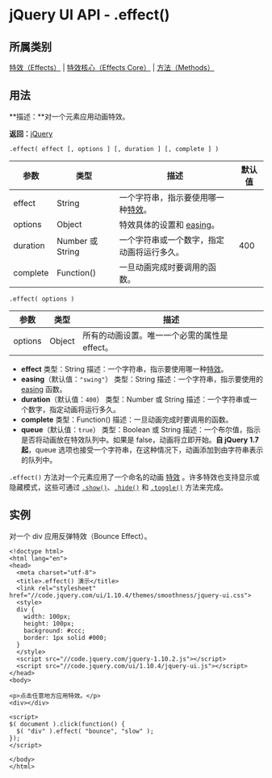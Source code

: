 # jQuery UI API - .effect()

## 所属类别

[特效（Effects）](ref-effects.html) | [特效核心（Effects Core）](ref-effects-core.html) | [方法（Methods）](ref-methods.html)

## 用法

**描述：**对一个元素应用动画特效。

**返回：**[jQuery](//api.jquery.com/Types/#jQuery)

```
.effect( effect [, options ] [, duration ] [, complete ] )
```

| 参数 | 类型 | 描述 | 默认值 |
| --- | --- | --- | --- |
| effect | String | 一个字符串，指示要使用哪一种[特效](api-category-effects.html)。 |
| options | Object | 特效具体的设置和 [easing](api-easings.html)。 |
| duration | Number 或 String | 一个字符串或一个数字，指定动画将运行多久。 | 400 |
| complete | Function() | 一旦动画完成时要调用的函数。 |

```
.effect( options )
```

| 参数 | 类型 | 描述 |
| --- | --- | --- |
| options | Object | 所有的动画设置。唯一一个必需的属性是 effect。

*   **effect**
    类型：String
    描述：一个字符串，指示要使用哪一种[特效](api-category-effects.html)。
*   **easing**（默认值：`"swing"`）
    类型：String
    描述：一个字符串，指示要使用的 [easing](api-easings.html) 函数。
*   **duration**（默认值：`400`）
    类型：Number 或 String
    描述：一个字符串或一个数字，指定动画将运行多久。
*   **complete**
    类型：Function()
    描述：一旦动画完成时要调用的函数。
*   **queue**（默认值：`true`）
    类型：Boolean 或 String
    描述：一个布尔值，指示是否将动画放在特效队列中。如果是 false，动画将立即开始。**自 jQuery 1.7 起**，queue 选项也接受一个字符串，在这种情况下，动画添加到由字符串表示的队列中。

`.effect()` 方法对一个元素应用了一个命名的动画 [特效](api-category-effects.html) 。许多特效也支持显示或隐藏模式，这些可通过 [`.show()`](api-show.html)、[`.hide()`](api-hide.html) 和 [`.toggle()`](api-toggle.html) 方法来完成。

## 实例

对一个 div 应用反弹特效（Bounce Effect）。

```
<!doctype html>
<html lang="en">
<head>
  <meta charset="utf-8">
  <title>.effect() 演示</title>
  <link rel="stylesheet" href="//code.jquery.com/ui/1.10.4/themes/smoothness/jquery-ui.css">
  <style>
  div {
    width: 100px;
    height: 100px;
    background: #ccc;
    border: 1px solid #000;
  }
  </style>
  <script src="//code.jquery.com/jquery-1.10.2.js"></script>
  <script src="//code.jquery.com/ui/1.10.4/jquery-ui.js"></script>
</head>
<body>

<p>点击任意地方应用特效。</p>
<div></div>

<script>
$( document ).click(function() {
  $( "div" ).effect( "bounce", "slow" );
});
</script>

</body>
</html>

```


